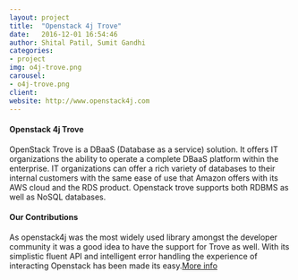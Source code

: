```yaml
---
layout: project
title:  "Openstack 4j Trove"
date:   2016-12-01 16:54:46
author: Shital Patil, Sumit Gandhi
categories:
- project
img: o4j-trove.png
carousel:
- o4j-trove.png
client: 
website: http://www.openstack4j.com
---
```


#### Openstack 4j Trove
OpenStack Trove is a DBaaS (Database as a service) solution. It offers IT organizations the ability to operate a complete DBaaS platform within the enterprise. IT organizations can offer a rich variety of databases to their internal customers with the same ease of use that Amazon offers with its AWS cloud and the RDS product. 
Openstack trove supports both RDBMS as well as NoSQL databases.

#### Our Contributions
As openstack4j was the most widely used library amongst the developer community it was a good idea to have the support for Trove as well. 
With its simplistic fluent API and intelligent error handling the experience of interacting Openstack has been made its easy.[More info]( https://www.gslab.com/fluent-api-client-for-openstack-trove/)

